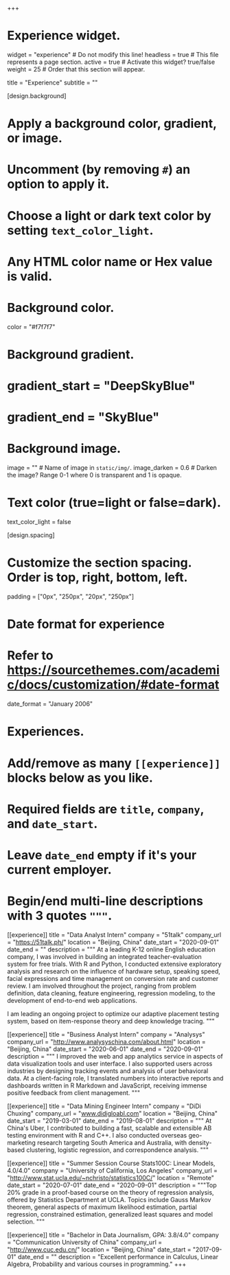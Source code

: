 +++
# Experience widget.
widget = "experience"  # Do not modify this line!
headless = true  # This file represents a page section.
active = true # Activate this widget? true/false
weight = 25  # Order that this section will appear.

title = "Experience"
subtitle = ""



[design.background]
  # Apply a background color, gradient, or image.
  #   Uncomment (by removing `#`) an option to apply it.
  #   Choose a light or dark text color by setting `text_color_light`.
  #   Any HTML color name or Hex value is valid.

  # Background color.
  color = "#f7f7f7"
  
  # Background gradient.
  # gradient_start = "DeepSkyBlue"
  # gradient_end = "SkyBlue"
  
  # Background image.
  image = ""  # Name of image in `static/img/`.
  image_darken = 0.6  # Darken the image? Range 0-1 where 0 is transparent and 1 is opaque.

  # Text color (true=light or false=dark).
  text_color_light = false

[design.spacing]
  # Customize the section spacing. Order is top, right, bottom, left.
  padding = ["0px", "250px", "20px", "250px"]

# Date format for experience
#   Refer to https://sourcethemes.com/academic/docs/customization/#date-format
date_format = "January 2006"

# Experiences.
#   Add/remove as many `[[experience]]` blocks below as you like.
#   Required fields are `title`, `company`, and `date_start`.
#   Leave `date_end` empty if it's your current employer.
#   Begin/end multi-line descriptions with 3 quotes `"""`.




[[experience]]
  title = "Data Analyst Intern"
  company = "51talk"
  company_url = "https://51talk.ph/"
  location = "Beijing, China"
  date_start = "2020-09-01"
  date_end = ""
  description = """
   At a leading K-12 online English education company, I was involved in building an integrated teacher-evaluation system for free trials. With R and Python, I conducted extensive exploratory analysis and research on the influence of hardware setup, speaking speed, facial expressions and time management on conversion rate and customer review. I am involved throughout the project, ranging from problem definition, data cleaning, feature engineering, regression modeling, to the development of end-to-end web applications. 
   
   I am leading an ongoing project to optimize our adaptive placement testing system, based on item-response theory and deep knowledge tracing. 
  """

[[experience]]
  title = "Business Analyst Intern"
  company = "Analysys"
  company_url = "http://www.analysyschina.com/about.html"
  location = "Beijing, China"
  date_start = "2020-06-01"
  date_end = "2020-09-01"
  description = """
   I improved the web and app analytics service in aspects of data visualization tools and user interface. I also supported users across industries by designing tracking events and analysis of user behavioral data. At a client-facing role, I translated numbers into interactive reports and dashboards written in R Markdown and JavaScript, receiving immense positive feedback from client management.
  """


[[experience]]
  title = "Data Mining Engineer Intern"
  company = "DiDi Chuxing"
  company_url = "www.didigloabl.com"
  location = "Beijing, China"
  date_start = "2019-03-01"
  date_end = "2019-08-01"
  description = """
  At China's Uber, I contributed to building a fast, scalable and extensible AB testing environment with R and C++. I also conducted overseas geo-marketing research targeting South America and Australia, with density-based clustering, logistic regression, and correspondence analysis.
  """

[[experience]]
  title = "Summer Session Course Stats100C: Linear Models, 4.0/4.0"
  company = "University of California, Los Angeles"
  company_url = "http://www.stat.ucla.edu/~nchristo/statistics100C/"
  location = "Remote"
  date_start = "2020-07-01"
  date_end = "2020-09-01"
  description = """Top 20% grade in a proof-based course on the theory of regression analysis, offered by Statistics Department at UCLA. Topics include Gauss Markov theorem, general aspects of maximum likelihood estimation, partial regression, constrained estimation, generalized least squares and model selection. """
  
[[experience]]
  title = "Bachelor in Data Journalism, GPA: 3.8/4.0"
  company = "Communication University of China"
  company_url = "http://www.cuc.edu.cn/"
  location = "Beijing, China"
  date_start = "2017-09-01"
  date_end = ""
  description = "Excellent performance in Calculus, Linear Algebra, Probability and various courses in programming."
+++